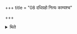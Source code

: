 +++
title = "08 दधिग्रहो नित्यः काम्यश्च"

+++

<details><summary>थिते</summary>

दधिग्रहो नित्यः काम्यश्च । काम्यावितरौ ८
</details>
